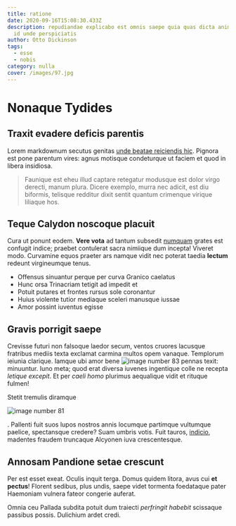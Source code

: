 ```yaml
---
title: ratione
date: 2020-09-16T15:08:30.433Z
description: repudiandae explicabo est omnis saepe quia quas dicta animi dolores
  id unde perspiciatis
author: Otto Dickinson
tags:
  - esse
  - nobis
category: nulla
cover: /images/97.jpg
---
```


# Nonaque Tydides

## Traxit evadere deficis parentis

Lorem markdownum secutus genitas [unde beatae reiciendis hic](blog/2015/11/et.md). Pignora est pone
parentum vires: agnus motisque condeturque ut faciem et quod in libera
insidiosa.

> Faunique est eheu illud captare retegatur modusque est dolor virgo derecti,
> manum plura. Dicere exemplo, murra nec adicit, est diu biformis, telisque
> redditur dixit sentit quantum crimenque virique liliaque hos.

## Teque Calydon noscoque placuit

Cura ut ponunt eodem. **Vere vota** ad tantum subsedit [numquam](blog/2016/2/nihil.md) grates est confugit indice; praebet contulerat
sacra nimiique dum incepta! Viveret modo. Curvamine equos praeter ars namque
vidit nec poterat taedia **lectum** redeunt virgineumque tenus.

- Offensus sinuantur perque per curva Granico caelatus
- Hunc orsa Trinacriam tetigit ad impedit et
- Potuit putares et frontes rursus sole coronantur
- Huius violente tutior mediaque sceleri manusque iussae
- Amor possint iuventus egisse

## Gravis porrigit saepe

Crevisse futuri non falsoque laedor secum, ventos cruores lacusque fratribus
mediis texta exclamat carmina multos opem vanaque. Templorum ieiunia clarique.
Iamque ubi amor bene ![image number 83](/images/83.jpg) pennas
texit: minuuntur. Iuno meta; quod erat diversa iuvenes ingentique colle ne
recepta *letique excepit*. Et per *caeli homo* plurimus aequalique vidit et
rituque fulmen!

Stetit tremulis diramque 

![image number 81](/images/81.jpg)

. Pallenti fuit suos lupos
nostros annis locumque partimque vultumque paelice, spectansque credere? Suam
umbris votis. Fuit tauros, [indicio](http://lavini-et.net/), madentes fraudem
truncaque Alcyonen iuva crescentesque.

## Annosam Pandione setae crescunt

Per est esset exeat. Oculis inquit terga. Domus quidem litora, avus cui **et
pectus**! Florent sedibus, plus undis, saepe videt tormenta foedataque pater
Haemoniam vulnera fateor congerie auferat.

Omnia ceu Pallada subdita potuit dum traiecti *perfringit habebit* scissaque
passibus possis. Dulichium ardet credi.
